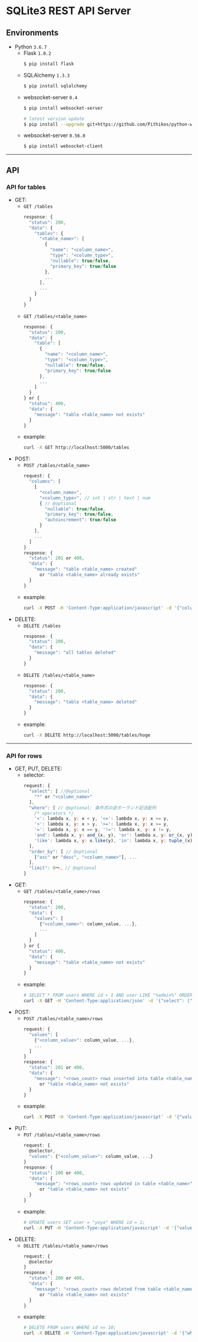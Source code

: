 # SQLite3 REST API Server

## Environments
- Python `3.6.7`
  - Flask `1.0.2`
    ```bash
    $ pip install flask
    ```
  - SQLAlchemy `1.3.3`
    ```bash
    $ pip install sqlalchemy
    ```
  - websocket-server `0.4`
    ```bash
    $ pip install websocket-server

    # latest version update
    $ pip install --upgrade git+https://github.com/Pithikos/python-websocket-server
    ```
  - websocket-server `0.56.0`
    ```bash
    $ pip install websocket-client
    ```

***

## API

### API for tables
- GET:
  - `GET /tables`
    ```javascript
    response: {
      "status": 200,
      "data": {
        "tables": {
          "<table_name>": [
            {
              "name": "<column_name>",
              "type": "<column_type>",
              "nullable": true/false,
              "primary_key": true/false
            },
            ...
          ],
          ...
        }
      }
    }
    ```
  - `GET /tables/<table_name>`
    ```javascript
    response: {
      "status": 200,
      "data": {
        "table": [
          {
            "name": "<column_name>",
            "type": "<column_type>",
            "nullable": true/false,
            "primary_key": true/false
          },
          ...
        ]
      }
    } or {
      "status": 400,
      "data": {
        "message": "table <table_name> not exists"
      }
    }
    ```
  - example:
    ```bash
    curl -X GET http://localhost:5000/tables
    ```
- POST:
  - `POST /tables/<table_name>`
    ```javascript
    request: {
      "columns": [
        [
          "<column_name>",
          "<column_type>", // int | str | text | num
          { // @optional
            "nullable": true/false,
            "primary_key": true/false,
            "autoincrement": true/false
          }
        ],
        ...
      ]
    }
    response: {
      "status": 201 or 400,
      "data": {
        "message": "table <table_name> created"
          or "table <table_name> already exists"
      }
    }
    ```
  - example:
    ```bash
    curl -X POST -H 'Content-Type:application/javascript' -d '{"columns":[["id","int",{"primary_key":true,"autoincrement":true}],["user","str"]]}' http://localhost:5000/tables/hoge
    ```
- DELETE:
  - `DELETE /tables`
    ```javascript
    response: {
      "status": 200,
      "data": {
        "message": "all tables deleted"
      }
    }
    ```
  - `DELETE /tables/<table_name>`
    ```javascript
    response: {
      "status": 200,
      "data": {
        "message": "table <table_name> deleted"
      }
    }
    ```
  - example:
    ```bash
    curl -X DELETE http://localhost:5000/tables/hoge
    ```

---

### API for rows
- GET, PUT, DELETE:
  - selector:
    ```javascript
    request: {
      "select": [ //@optional
        "*" or "<column_name>"
      ],
      "where": [ // @optional: 条件式の逆ポーランド記法配列
        /* operators */
        '<': lambda x, y: x < y, '<=': lambda x, y: x <= y,
        '>': lambda x, y: x > y, '>=': lambda x, y: x >= y,
        '=': lambda x, y: x == y, '!=': lambda x, y: x != y,
        'and': lambda x, y: and_(x, y), 'or': lambda x, y: or_(x, y),
        'like': lambda x, y: x.like(y), 'in': lambda x, y: tuple_(x).in_([(e,) for e in y]),
      ],
      "order_by": [ // @optional
        ["asc" or "desc", "<column_name>"], ...
      ],
      "limit": 0～, // @optional
    }
    ```
- GET:
  - `GET /tables/<table_name>/rows`
    ```javascript
    response: {
      "status": 200,
      "data": {
        "values": [
          {"<column_name>": column_value, ...},
          ...
        ]
      }
    } or {
      "status": 400,
      "data": {
        "message": "table <table_name> not exists"
      }
    }
    ```
  - example:
    ```bash
    # SELECT * FROM users WHERE id > 1 AND user LIKE "%admin%" ORDER BY id DESC LIMIT 5;
    curl -X GET -H 'Content-Type:application/json' -d '{"select": ["*"], "where": ["id", 1, ">", "user", "%admin%", "like", "and"], "order_by": [["desc", "id"]], "limit": 5}' http://localhost:5000/tables/users/rows
    ```
- POST:
  - `POST /tables/<table_name>/rows`
    ```javascript
    request: {
      "values": [
        {"<column_value>": column_value, ...},
        ...
      ]
    }
    response: {
      "status": 201 or 400,
      "data": {
        "message": "<rows_count> rows inserted into table <table_name>"
          or "table <table_name> not exists"
      }
    }
    ```
  - example:
    ```bash
    curl -X POST -H 'Content-Type:application/javascript' -d '{"values":[{"user":"admin","password":"pass"},{"user":"hoge","password":"fuga"}]}' http://localhost:5000/tables/users/rows
    ```
- PUT:
  - `PUT /tables/<table_name>/rows`
    ```javascript
    request: {
      @selector,
      "values": {"<column_value>": column_value, ...}
    }
    response: {
      "status": 200 or 400,
      "data": {
        "message": "<rows_count> rows updated in table <table_name>"
          or "table <table_name> not exists"
      }
    }
    ```
  - example:
    ```bash
    # UPDATE users SET user = "yoya" WHERE id = 1;
    curl -X PUT -H 'Content-Type:application/javascript' -d '{"values":{"user":"yoya"},"where":["id",1,"="]}' http://localhost:5000/tables/users/rows
    ```
- DELETE:
  - `DELETE /tables/<table_name>/rows`
    ```javascript
    request: {
      @selector
    }
    response: {
      "status": 200 or 400,
      "data": {
        "message": "<rows_count> rows deleted from table <table_name>"
          or "table <table_name> not exists"
      }
    }
    ```
  - example:
    ```bash
    # DELETE FROM users WHERE id <= 10;
    curl -X DELETE -H 'Content-Type:application/javascript' -d '{"where":["id",10,"<="]}' http://localhost:5000/tables/users/rows
    ```

